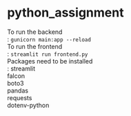 # python_assignment
To run the backend <br />:
``` gunicorn main:app --reload ```<br />
To run the frontend <br />:
``` streamlit run frontend.py ```<br />
Packages need to be installed <br />:
streamlit<br />
falcon<br />
boto3<br />
pandas<br />
requests<br />
dotenv-python<br />
